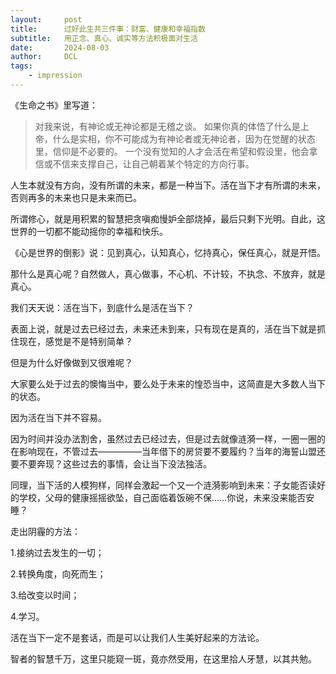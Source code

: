 ```yaml
---
layout:     post
title:      过好此生共三件事：财富、健康和幸福指数   
subtitle:   用正念、真心、诚实等方法积极面对生活  
date:       2024-08-03
author:     DCL
tags:
    - impression
---
```


《生命之书》里写道：  
> 对我来说，有神论或无神论都是无稽之谈。
> 如果你真的体悟了什么是上帝，什么是实相，你不可能成为有神论者或无神论者，因为在觉醒的状态里，信仰是不必要的。
> 一个没有觉知的人才会活在希望和假设里，他会拿信或不信来支撑自己，让自己朝着某个特定的方向行事。

人生本就没有方向，没有所谓的未来，都是一种当下。活在当下才有所谓的未来，否则再多的未来也只是未来而已。

所谓修心，就是用积累的智慧把贪嗔痴慢妒全部烧掉，最后只剩下光明。自此，这世界的一切都不能动摇你的幸福和快乐。

《心是世界的倒影》说：见到真心，认知真心，忆持真心，保任真心，就是开悟。

那什么是真心呢？自然做人，真心做事，不心机、不计较，不执念、不放弃，就是真心。

我们天天说：活在当下，到底什么是活在当下？

表面上说，就是过去已经过去，未来还未到来，只有现在是真的，活在当下就是抓住现在，感觉是不是特别简单？

但是为什么好像做到又很难呢？

大家要么处于过去的懊悔当中，要么处于未来的惶恐当中，这简直是大多数人当下的状态。

因为活在当下并不容易。

因为时间并没办法割舍，虽然过去已经过去，但是过去就像涟漪一样，一圈一圈的在影响现在，不管过去—————当年借下的房贷要不要履约？当年的海誓山盟还要不要奔现？这些过去的事情，会让当下没法独活。

同理，当下活的人模狗样，同样会激起一个又一个涟漪影响到未来：子女能否读好的学校，父母的健康摇摇欲坠，自己面临着饭碗不保……你说，未来没来能否安睡？

走出阴霾的方法：

1.接纳过去发生的一切；

2.转换角度，向死而生；

3.给改变以时间；

4.学习。

活在当下一定不是套话，而是可以让我们人生美好起来的方法论。

智者的智慧千万，这里只能窥一斑，竟亦然受用，在这里拾人牙慧，以其共勉。
